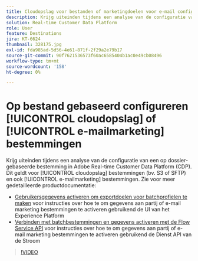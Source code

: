 ```yaml
---
title: Cloudopslag voor bestanden of marketingdoelen voor e-mail configureren
description: Krijg uiteinden tijdens een analyse van de configuratie van een op dossier-gebaseerde bestemming in Adobe Real-Time CDP. Dit geldt voor cloudopslagbestemmingen (bijvoorbeeld S3 of SFTP) en ook voor marketingbestemmingen via e-mail.
solution: Real-time Customer Data Platform
role: User
feature: Destinations
jira: KT-6624
thumbnail: 328175.jpg
exl-id: fda985ad-5d56-4e61-871f-2f29a2e79b17
source-git-commit: 90f7621536573f60ac6585404b1ac0e49cb08496
workflow-type: tm+mt
source-wordcount: '158'
ht-degree: 0%

---
```


# Op bestand gebaseerd configureren [!UICONTROL cloudopslag] of [!UICONTROL e-mailmarketing] bestemmingen

Krijg uiteinden tijdens een analyse van de configuratie van een op dossier-gebaseerde bestemming in Adobe Real-time Customer Data Platform (CDP). Dit geldt voor [!UICONTROL cloudopslag] bestemmingen (bv. S3 of SFTP) en ook [!UICONTROL e-mailmarketing] bestemmingen. Zie voor meer gedetailleerde productdocumentatie:

* [Gebruikersgegevens activeren om exportdoelen voor batchprofielen te maken](https://experienceleague.adobe.com/docs/experience-platform/destinations/ui/activate/activate-batch-profile-destinations.html) voor instructies over hoe te om gegevens aan partij of e-mail marketing bestemmingen te activeren gebruikend de UI van het Experience Platform
* [Verbinden met batchbestemmingen en gegevens activeren met de Flow Service API](https://experienceleague.adobe.com/docs/experience-platform/destinations/api/connect-activate-batch-destinations.html) voor instructies over hoe te om gegevens aan partij of e-mail marketing bestemmingen te activeren gebruikend de Dienst API van de Stroom

>[!VIDEO](https://video.tv.adobe.com/v/328175/?quality=12&learn=on)
